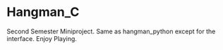 # Hangman_C
Second Semester Miniproject.
Same as hangman_python except for the interface.
Enjoy Playing.
